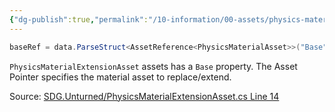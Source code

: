 ```yaml
---
{"dg-publish":true,"permalink":"/10-information/00-assets/physics-material-extension-asset/","created":"2024-04-09T21:07:47.915+07:00","updated":"2024-04-09T21:32:20.863+07:00"}
---
```


```csharp
baseRef = data.ParseStruct<AssetReference<PhysicsMaterialAsset>>("Base");
```
`PhysicsMaterialExtensionAsset` assets has a `Base` property. The Asset Pointer specifies the material asset to replace/extend. 

Source:
[SDG.Unturned/PhysicsMaterialExtensionAsset.cs Line 14](https://github.com/Unturned-Datamining/Unturned-Datamining/blob/4559b157f74267d2921f195444d13de7de4febe7/Assembly-CSharp/SDG.Unturned/PhysicsMaterialExtensionAsset.cs#L14)
